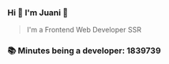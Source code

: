 ### Hi 👋 I&#39;m Juani 🦁

> I&#39;m a Frontend Web Developer SSR

### 📚 Minutes being a developer: 1839739
